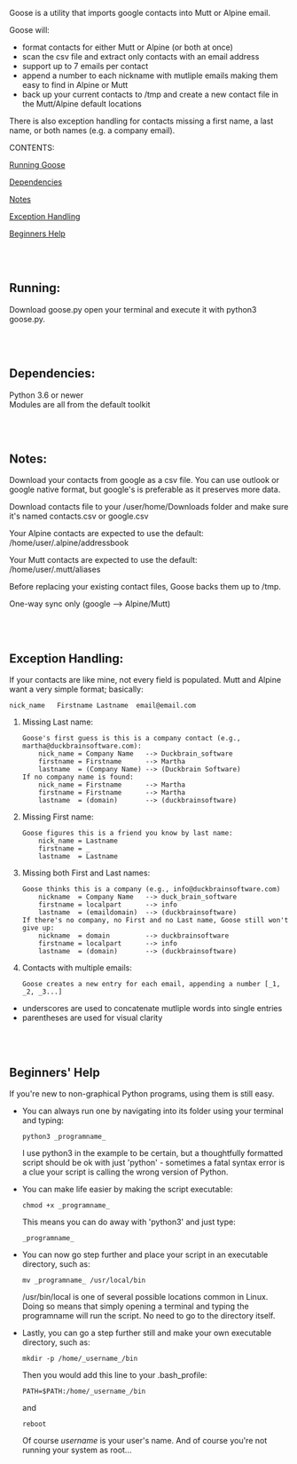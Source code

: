 Goose is a utility that imports google contacts into Mutt or Alpine email.

Goose will:

* format contacts for either Mutt or Alpine (or both at once) 
* scan the csv file and extract only contacts with an email address
* support up to 7 emails per contact
* append a number to each nickname with mutliple emails making them easy to find in Alpine or Mutt
* back up your current contacts to /tmp and create a new contact file in the Mutt/Alpine default locations


There is also exception handling for contacts missing a first name, a last name, or both names (e.g. a company email).

CONTENTS:

[Running Goose](#running)

[Dependencies](#dependencies)

[Notes](#notes)

[Exception Handling](#exception-handling)

[Beginners Help](#beginners-help)

<br><br>
## Running:

Download goose.py open your terminal and execute it with python3 goose.py.

<br><br>
## Dependencies:

Python 3.6 or newer  
Modules are all from the default toolkit

<br><br>
## Notes:

Download your contacts from google as a csv file.  You can use outlook or google native format, but google's is preferable as it preserves more data.

Download contacts file to your /user/home/Downloads folder and make sure it's named contacts.csv or google.csv

Your Alpine contacts are expected to use the default: /home/user/.alpine/addressbook

Your Mutt contacts are expected to use the default: /home/user/.mutt/aliases

Before replacing your existing contact files, Goose backs them up to /tmp.

One-way sync only (google --> Alpine/Mutt)

<br><br>
## Exception Handling:

If your contacts are like mine, not every field is populated.  Mutt and Alpine want a very simple format; basically:

    nick_name   Firstname Lastname  email@email.com

1. Missing Last name:
    ```
    Goose's first guess is this is a company contact (e.g., martha@duckbrainsoftware.com):
        nick_name = Company Name   --> Duckbrain_software
        firstname = Firstname      --> Martha
        lastname  = (Company Name) --> (Duckbrain Software)
    If no company name is found:
        nick_name = Firstname      --> Martha
        firstname = Firstname      --> Martha
        lastname  = (domain)       --> (duckbrainsoftware)
    ```

2. Missing First name:
    ```
    Goose figures this is a friend you know by last name:
        nick_name = Lastname
        firstname = _
        lastname  = Lastname
    ```

3. Missing both First and Last names:
    ```
    Goose thinks this is a company (e.g., info@duckbrainsoftware.com)
        nickname  = Company Name   --> duck_brain_software
        firstname = localpart      --> info
        lastname  = (emaildomain)  --> (duckbrainsoftware)
    If there's no company, no First and no Last name, Goose still won't give up:
        nickname  = domain         --> duckbrainsoftware
        firstname = localpart      --> info
        lastname  = (domain)       --> (duckbrainsoftware)
    ```

4. Contacts with multiple emails:
    ```
    Goose creates a new entry for each email, appending a number [_1, _2, _3...]
    ```

* underscores are used to concatenate mutliple words into single entries
* parentheses are used for visual clarity

<br><br>

## Beginners' Help
If you're new to non-graphical Python programs, using them is still easy.

* You can always run one by navigating into its folder using your terminal and typing:
  ```
  python3 _programname_
  ```
  I use python3 in the example to be certain, but a thoughtfully formatted script should be ok with just 'python' - sometimes a fatal syntax error is a clue your script is calling the wrong version of Python.
  
* You can make life easier by making the script executable:
  ```
  chmod +x _programname_
  ```
  This means you can do away with 'python3' and just type:
  ```
  _programname_
  ```
* You can now go step further and place your script in an executable directory, such as:
  ```
  mv _programname_ /usr/local/bin
  ```
  /usr/bin/local is one of several possible locations common in Linux.  Doing so means that simply opening a terminal and typing the programname will run the script.  No need to go to the directory itself.

* Lastly, you can go a step further still and make your own executable directory, such as:
  ```
  mkdir -p /home/_username_/bin
  ```
  Then you would add this line to your .bash_profile:
  ```
  PATH=$PATH:/home/_username_/bin
  ```
  and
  ```
  reboot
  ```
  Of course _username_ is your user's name.  And of course you're not running your system as root...
